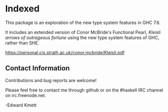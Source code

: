 Indexed
=======

This package is an exploration of the new type system features in GHC 7.6.

It includes an extended version of Conor McBride's Functional Pearl, *Kleisli arrows of outrageous fortune*
using the new type system features of GHC, rather than SHE.

<https://personal.cis.strath.ac.uk/conor.mcbride/Kleisli.pdf>

Contact Information
-------------------

Contributions and bug reports are welcome!

Please feel free to contact me through github or on the #haskell IRC channel on irc.freenode.net.

-Edward Kmett
